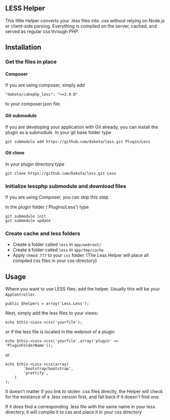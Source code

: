 ## LESS Helper

This little Helper converts your .less files into .css without relying on Node.js or client-side parsing.
Everything is compiled on the server, cached, and served as regular css through PHP.

## Installation

### Get the files in place

#### Composer

If you are using composer, simply add

    "dakota/cakephp_less": ">=2.0.0"

to your composer.json file.

#### Git submodule

If you are developing your application with Git already, you can install the plugin as a submodule. In your git base folder type

    git submodule add https://github.com/dakota/less.git Plugin/Less

#### Git clone

In your plugin directory type

    git clone https://github.com/Dakota/less.git Less

### Initialize lessphp submodule and download files

If you are using Composer, you can skip this step.

In the plugin folder ('Plugins/Less') type

    git submodule init
    git submodule update

### Create cache and less folders

- Create a folder called `less` in `app/webroot/`
- Create a folder called `less` in `app/tmp/cache`
- Apply `chmod 777` to your `css` folder. (The Less Helper will place all compiled css files in your css-directory)

## Usage
Where you want to use LESS files, add the helper. Usually this will be your `AppController`.

	public $helpers = array('Less.Less');

Next, simply add the less files to your views:

	echo $this->Less->css('yourfile');

or if the less file is located in the webroot of a plugin

	echo $this->Less->css('yourfile',array('plugin' => 'PluginFolderName'));
	
or
	
	echo $this->Less->css(array(
			'bootstrap/bootstrap',
			'prettify',
		)
	);

It doesn't matter if you link to stolen .css files directly, the Helper will check for the existance of a .less version first, and fall back if it doesn't find one.

If it does find a corresponding .less file with the same name in your less directory, it will compile it to css and place it in your css directory

